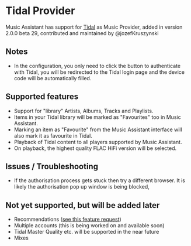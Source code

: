 # Tidal Provider

Music Assistant has support for [Tidal](https://tidal.com) as Music Provider, added in version 2.0.0 beta 29, contributed and maintained by @jozefKruszynski 

## Notes

- In the configuration, you only need to click the button to authenticate with Tidal, you will be redirected to the Tidal login page and the device code will be automatically filled.

## Supported features

- Support for "library" Artists, Albums, Tracks and Playlists.
- Items in your Tidal library will be marked as "Favourites" too in Music Assistant.
- Marking an item as "Favourite" from the Music Assistant interface will also mark it as favourite in Tidal.
- Playback of Tidal content to all players supported by Music Assistant.
- On playback, the highest quality FLAC HiFi version will be selected.

## Issues / Troubleshooting

- If the authorisation process gets stuck then try a different browser. It is likely the authorisation pop up window is being blocked,

## Not yet supported, but will be added later

- Recommendations ([see this feature request](https://github.com/music-assistant/hass-music-assistant/discussions/535))
- Multiple accounts (this is being worked on and available soon)
- Tidal Master Quality etc. will be supported in the near future
- Mixes